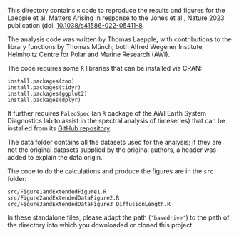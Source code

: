 This directory contains `R` code to reproduce the results and figures for the
Laepple et al. Matters Arising in response to the Jones et al., Nature 2023
publication (doi:
[10.1038/s41586-022-05411-8](https://doi.org/10.1038/s41586-022-05411-8).

The analysis code was written by Thomas Laepple, with contributions to the
library functions by Thomas Münch; both Alfred Wegener Institute, Helmholtz
Centre for Polar and Marine Research (AWI).

The code requires some `R` libraries that can be installed via CRAN:
```
install.packages(zoo)
install.packages(tidyr)
install.packages(ggplot2)
install.packages(dplyr)
```

It further requires `PaleoSpec` (an `R` package of the AWI Earth System
Diagnostics lab to assist in the spectral analysis of timeseries) that can be
installed from its [GitHub
repository](https://github.com/EarthSystemDiagnostics/paleospec).

The data folder contains all the datasets used for the analysis; if they are not
the original datasets supplied by the original authors, a header was added to
explain the data origin.

The code to do the calculations and produce the figures are in the `src` folder:
```
src/Figure1andExtendedFigure1.R
src/Figure2andExtendedDataFigure2.R
src/Figure3andExtendedDataFigure3_DiffusionLength.R
```

In these standalone files, please adapt the path (`'basedrive'`) to the path
of the directory into which you downloaded or cloned this project.
